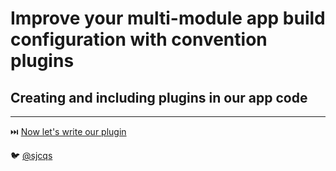 # Improve your multi-module app build configuration with convention plugins
## Creating and including plugins in our app code



---
⏭️ [Now let's write our plugin](3-writing-plugin.md)

🐦 [@sjcqs](https://twitter.com/sjcqs)